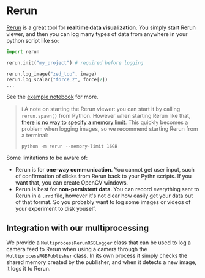 # Rerun

[Rerun](https://www.rerun.io/) is a great tool for **realtime data visualization**.
You simply start Rerun viewer, and then you can log many types of data from anywhere in your python script like so:
```python
import rerun

rerun.init("my_project") # required before logging

rerun.log_image("zed_top", image)
rerun.log_scalar("force_z", force[2])
...
```
See the [example notebook](../notebooks/rerun-zed-example.ipynb) for more.

> :information_source: A note on starting the Rerun viewer: you can start it by calling `rerun.spawn()` from Python. However when starting Rerun like that, [there is no way to specify a memory limit](https://www.rerun.io/docs/howto/limit-ram). This quickly becomes a problem when logging images, so we recommend starting Rerun from a terminal:
>```
>python -m rerun --memory-limit 16GB
>```

Some limitations to be aware of:
* Rerun is for **one-way communication**. You cannot get user input, such of confirmation of clicks from Rerun back to your Pythn scripts.
If you want that, you can create OpenCV windows.
* Rerun is best for **non-persistent data**.
You can record everything sent to Rerun in a `.rrd` file, however it's not clear how easily get your data out of that format.
So you probably want to log some images or videos of your experiment to disk youself.


## Integration with our multiprocessing

We provide a `MultiprocessRerunRGBLogger` class that can be used to log a camera feed to Rerun when using a camera through the `MultiprocessRGBPublisher` class.
In its own process it simply checks the shared memory created by the publisher, and when it detects a new image, it logs it to Rerun.